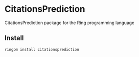 # CitationsPrediction

CitationsPrediction package for the Ring programming language

## Install

	ringpm install citationsprediction
